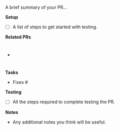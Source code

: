 A brief summary of your PR...

**Setup**

-   [ ] A list of steps to get started with testing.

**Related PRs**

-   #

**Tasks**

-   Fixes #

**Testing**

-   [ ] All the steps required to complete testing the PR.

**Notes**

-   Any additional notes you think will be useful.
